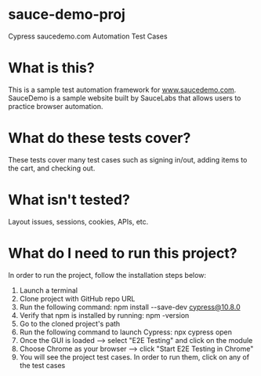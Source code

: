 # sauce-demo-proj
Cypress saucedemo.com Automation Test Cases

# What is this?
This is a sample test automation framework for www.saucedemo.com.  SauceDemo is a sample website built by SauceLabs that allows users to practice browser automation.

# What do these tests cover?
These tests cover many test cases such as signing in/out, adding items to the cart, and checking out.

# What isn't tested?
Layout issues, sessions, cookies, APIs, etc.

# What do I need to run this project?
In order to run the project, follow the installation steps below:
1. Launch a terminal
2. Clone project with GitHub repo URL
3. Run the following command: npm install --save-dev cypress@10.8.0
4. Verify that npm is installed by running: npm -version
5. Go to the cloned project's path
6. Run the following command to launch Cypress: npx cypress open
7. Once the GUI is loaded --> select "E2E Testing" and click on the module
8. Choose Chrome as your browser --> click "Start E2E Testing in Chrome"
9. You will see the project test cases. In order to run them, click on any of the test cases
